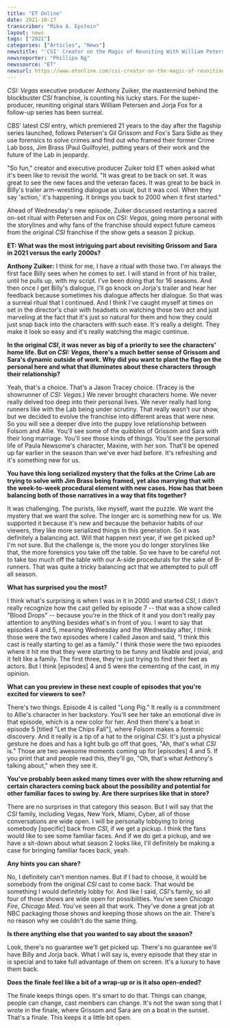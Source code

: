 ```yaml
---
title: "ET Online"
date: 2021-10-27
transcriber: "Mika A. Epstein"
layout: news
tags: ["2021"]
categories: ["Articles", "News"]
newstitle: "'CSI' Creator on the Magic of Reuniting With William Petersen and Jorja Fox on 'Vegas' Revival (Exclusive)"
newsreporter: "Phillipa Ng"
newssource: "ET"
newsurl: https://www.etonline.com/csi-creator-on-the-magic-of-reuniting-with-william-petersen-and-jorja-fox-on-vegas-revival
---
```


_CSI: Vegas_ executive producer Anthony Zuiker, the mastermind behind the blockbuster _CSI_ franchise, is counting his lucky stars. For the super-producer, reuniting original stars William Petersen and Jorja Fox for a follow-up series has been surreal.

CBS' latest _CSI_ entry, which premiered 21 years to the day after the flagship series launched, follows Petersen's Gil Grissom and Fox's Sara Sidle as they use forensics to solve crimes and find out who framed their former Crime Lab boss, Jim Brass (Paul Guilfoyle), putting years of their work and the future of the Lab in jeopardy.

"So fun," creator and executive producer Zuiker told ET when asked what it's been like to revisit the world. "It was great to be back on set. It was great to see the new faces and the veteran faces. It was great to be back in Billy's trailer arm-wrestling dialogue as usual, but it was cool. When they say 'action,' it's happening. It brings you back to 2000 when it first started."

Ahead of Wednesday's new episode, Zuiker discussed restarting a sacred on-set ritual with Petersen and Fox on _CSI: Vegas_, going more personal with the storylines and why fans of the franchise should expect future cameos from the original _CSI_ franchise if the show gets a season 2 pickup.

**ET: What was the most intriguing part about revisiting Grissom and Sara in 2021 versus the early 2000s?**

**Anthony Zuiker:** I think for me, I have a ritual with those two. I'm always the first face Billy sees when he comes to set. I will stand in front of his trailer, until he pulls up, with my script. I've been doing that for 16 seasons. And then once I get Billy's dialogue, I'll go knock on Jorja's trailer and hear her feedback because sometimes his dialogue affects her dialogue. So that was a surreal ritual that I continued. And I think I've caught myself at times on set in the director's chair with headsets on watching those two act and just marveling at the fact that it's just so natural for them and how they could just snap back into the characters with such ease. It's really a delight. They make it look so easy and it's really watching the magic continue.

**In the original _CSI_, it was never as big of a priority to see the characters' home life. But on _CSI: Vegas_, there's a much better sense of Grissom and Sara's dynamic outside of work. Why did you want to plant the flag on the personal here and what that illuminates about these characters through their relationship?**

Yeah, that's a choice. That's a Jason Tracey choice. (Tracey is the showrunner of _CSI: Vegas_.) We never brought characters home. We never really delved too deep into their personal lives. We never really had long runners like with the Lab being under scrutiny. That really wasn't our show, but we decided to evolve the franchise into different areas that were new. So you will see a deeper dive into the puppy love relationship between Folsom and Allie. You'll see some of the quibbles of Grissom and Sara with their long marriage. You'll see those kinds of things. You'll see the personal life of Paula Newsome's character, Maxine, with her son. That'll be opened up far earlier in the season than we've ever had before. It's refreshing and it's something new for us.

**You have this long serialized mystery that the folks at the Crime Lab are trying to solve with Jim Brass being framed, yet also marrying that with the week-to-week procedural element with new cases. How has that been balancing both of those narratives in a way that fits together?**

It was challenging. The purists, like myself, want the puzzle. We want the mystery that we want the solve. The longer arc is something new for us. We supported it because it's new and because the behavior habits of our viewers, they like more serialized things in this generation. So it was definitely a balancing act. Will that happen next year, if we get picked up? I'm not sure. But the challenge is, the more you do longer storylines like that, the more forensics you take off the table. So we have to be careful not to take too much off the table with our A-side procedurals for the sake of B-runners. That was quite a tricky balancing act that we attempted to pull off all season.

**What has surprised you the most?**

I think what's surprising is when I was in it in 2000 and started _CSI_, I didn't really recognize how the cast gelled by episode 7 -- that was a show called "Blood Drops" -- because you're in the thick of it and you don't really pay attention to anything besides what's in front of you. I want to say that episodes 4 and 5, meaning Wednesday and the Wednesday after, I think those were the two episodes where I called Jason and said, "I think this cast is really starting to gel as a family." I think those were the two episodes where it hit me that they were starting to be funny and likable and jovial, and it felt like a family. The first three, they're just trying to find their feet as actors. But I think [episodes] 4 and 5 were the cementing of the cast, in my opinion.

**What can you preview in these next couple of episodes that you're excited for viewers to see?**

There's two things. Episode 4 is called "Long Pig." It really is a commitment to Allie's character in her backstory. You'll see her take an emotional dive in that episode, which is a new color for her. And then there's a beat in episode 5 [titled "Let the Chips Fall"], where Folsom makes a forensic discovery. And it really is a tip of a hat to the original _CSI_. It's just a physical gesture he does and has a light bulb go off that goes, "Ah, that's what _CSI_ is." Those are two awesome moments coming up for [episodes] 4 and 5. If you print that and people read this, they'll go, "Oh, that's what Anthony's talking about," when they see it.

**You've probably been asked many times over with the show returning and certain characters coming back about the possibility and potential for other familiar faces to swing by. Are there surprises like that in store?**

There are no surprises in that category this season. But I will say that the _CSI_ family, including Vegas, New York, Miami, Cyber, all of those conversations are wide open. I will be personally lobbying to bring somebody [specific] back from _CSI_, if we get a pickup. I think the fans would like to see some familiar faces. And if we do get a pickup, and we have a sit-down about what season 2 looks like, I'll definitely be making a case for bringing familiar faces back, yeah.

**Any hints you can share?**

No, I definitely can't mention names. But if I had to choose, it would be somebody from the original _CSI_ cast to come back. That would be something I would definitely lobby for. And like I said, _CSI_'s family, so all four of those shows are wide open for possibilities. You've seen _Chicago Fire_, _Chicago Med_. You've seen all that work. They've done a great job at NBC packaging those shows and keeping those shows on the air. There's no reason why we couldn't do the same thing.

**Is there anything else that you wanted to say about the season?**

Look, there's no guarantee we'll get picked up. There's no guarantee we'll have Billy and Jorja back. What I will say is, every episode that they star in is special and to take full advantage of them on screen. It's a luxury to have them back.

**Does the finale feel like a bit of a wrap-up or is it also open-ended?**

The finale keeps things open. It's smart to do that. Things can change, people can change, cast members can change. It's not the swan song that I wrote in the finale, where Grissom and Sara are on a boat in the sunset. That's a finale. This keeps it a little bit open.
